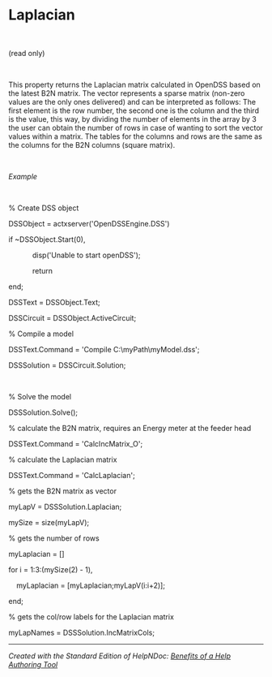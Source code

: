 # Laplacian

&nbsp;

(read only)

&nbsp;

This property returns the Laplacian matrix calculated in OpenDSS based on the latest B2N matrix. The vector represents a sparse matrix (non-zero values are the only ones delivered) and can be interpreted as follows: The first element is the row number, the second one is the column and the third is the value, this way, by dividing the number of elements in the array by 3 the user can obtain the number of rows in case of wanting to sort the vector values within a matrix. The tables for the columns and rows are the same as the columns for the B2N columns (square matrix).

&nbsp;

*Example*

&nbsp;

% Create DSS object

DSSObject = actxserver('OpenDSSEngine.DSS')

if ~DSSObject.Start(0),

&nbsp; &nbsp; &nbsp; &nbsp; &nbsp; &nbsp; disp('Unable to start openDSS');

&nbsp; &nbsp; &nbsp; &nbsp; &nbsp; &nbsp; return

end;

DSSText = DSSObject.Text;

DSSCircuit = DSSObject.ActiveCircuit;

% Compile a model &nbsp; &nbsp;

DSSText.Command = 'Compile C:\\myPath\\myModel.dss';

DSSSolution = DSSCircuit.Solution;

&nbsp;

% Solve the model

DSSSolution.Solve();&nbsp;

% calculate the B2N matrix, requires an Energy meter at the feeder head

DSSText.Command = 'CalcIncMatrix\_O';

% calculate the Laplacian matrix

DSSText.Command = 'CalcLaplacian';

% gets the B2N matrix as vector

myLapV = DSSSolution.Laplacian;

mySize = size(myLapV);

% gets the number of rows

myLaplacian = \[\]

for i = 1:3:(mySize(2) - 1),

&nbsp; &nbsp; myLaplacian = \[myLaplacian;myLapV(i:i+2)\];

end;

% gets the col/row labels for the Laplacian matrix

myLapNames = DSSSolution.IncMatrixCols;


***
_Created with the Standard Edition of HelpNDoc: [Benefits of a Help Authoring Tool](<https://www.helpauthoringsoftware.com/articles/what-is-a-help-authoring-tool/>)_

